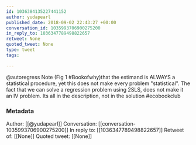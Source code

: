 ```yaml
---
id: 1036384135227441152
author: yudapearl
published_date: 2018-09-02 22:43:27 +00:00
conversation_id: 1035993706900275200
in_reply_to: 1036347789498822657
retweet: None
quoted_tweet: None
type: tweet
tags:

---
```


@autoregress Note (Fig 1 #Bookofwhy)that the estimand is ALWAYS a statistical procedure, yet this does not make every problem "statistical". The fact that we can solve a regression problem using 2SLS, does not make it an IV problem. Its all in the description, not in the solution #ecobookclub

### Metadata

Author: [[@yudapearl]]
Conversation: [[conversation-1035993706900275200]]
In reply to: [[1036347789498822657]]
Retweet of: [[None]]
Quoted tweet: [[None]]
